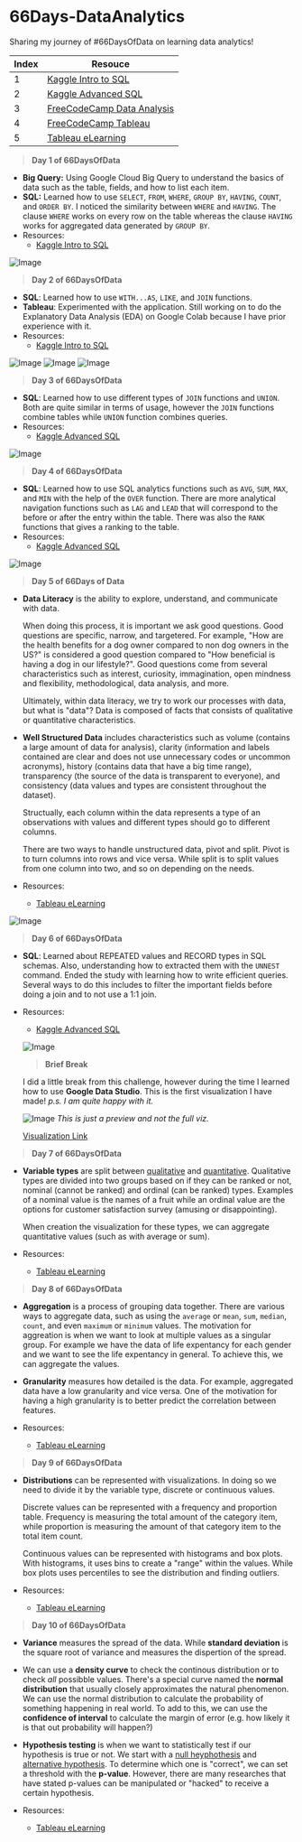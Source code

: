 # 66Days-DataAnalytics

Sharing my journey of #66DaysOfData on learning data analytics!

| Index | Resouce                                                                   |
| ----- | ------------------------------------------------------------------------- |
| 1     | [Kaggle Intro to SQL](https://www.kaggle.com/learn/intro-to-sql)          |
| 2     | [Kaggle Advanced SQL](https://www.kaggle.com/learn/advanced-sql)          |
| 3     | [FreeCodeCamp Data Analysis](https://www.youtube.com/watch?v=r-uOLxNrNk8) |
| 4     | [FreeCodeCamp Tableau](https://www.youtube.com/watch?v=TPMlZxRRaBQ)       |
| 5     | [Tableau eLearning](https://elearning.tableau.com/)                       |

> **Day 1 of 66DaysOfData**

- **Big Query:** Using Google Cloud Big Query to understand the basics of data such as the table, fields, and how to list each item.
- **SQL:** Learned how to use `SELECT`, `FROM`, `WHERE`, `GROUP BY`, `HAVING`, `COUNT`, and `ORDER BY`. I noticed the similarity between `WHERE` and `HAVING`. The clause `WHERE` works on every row on the table whereas the clause `HAVING` works for aggregated data generated by `GROUP BY`.
- Resources:
  - [Kaggle Intro to SQL](https://www.kaggle.com/learn/intro-to-sql)

![Image](./images/day1.png)

> **Day 2 of 66DaysOfData**

- **SQL**: Learned how to use `WITH...AS`, `LIKE`, and `JOIN` functions.
- **Tableau**: Experimented with the application. Still working on to do the Explanatory Data Analysis (EDA) on Google Colab because I have prior experience with it.
- Resources:
  - [Kaggle Intro to SQL](https://www.kaggle.com/learn/intro-to-sql)

![Image](./images/day2-1.png)
![Image](./images/day2-2.png)
![Image](./images/day2-3.png)

> **Day 3 of 66DaysOfData**

- **SQL**: Learned how to use different types of `JOIN` functions and `UNION`. Both are quite similar in terms of usage, however the `JOIN` functions combine tables while `UNION` function combines queries.
- Resources:
  - [Kaggle Advanced SQL](https://www.kaggle.com/learn/advanced-sql)

![Image](./images/day3.png)

> **Day 4 of 66DaysOfData**

- **SQL**: Learned how to use SQL analytics functions such as `AVG`, `SUM`, `MAX`, and `MIN` with the help of the `OVER` function. There are more analytical navigation functions such as `LAG` and `LEAD` that will correspond to the before or after the entry within the table. There was also the `RANK` functions that gives a ranking to the table.
- Resources:
  - [Kaggle Advanced SQL](https://www.kaggle.com/learn/advanced-sql)

![Image](./images/day4.png)

> **Day 5 of 66Days of Data**

- **Data Literacy** is the ability to explore, understand, and communicate with data.

  When doing this process, it is important we ask good questions. Good questions are specific, narrow, and targetered. For example, "How are the health benefits for a dog owner compared to non dog owners in the US?" is considered a good question compared to "How beneficial is having a dog in our lifestyle?". Good questions come from several characteristics such as interest, curiosity, immagination, open mindness and flexibility, methodological, data analysis, and more.

  Ultimately, within data literacy, we try to work our processes with data, but what is "data"? Data is composed of facts that consists of qualitative or quantitative characteristics.

- **Well Structured Data** includes characteristics such as volume (contains a large amount of data for analysis), clarity (information and labels contained are clear and does not use unnecessary codes or uncommon acronyms), history (contains data that have a big time range), transparency (the source of the data is transparent to everyone), and consistency (data values and types are consistent throughout the dataset).

  Structually, each column within the data represents a type of an observations with values and different types should go to different columns.

  There are two ways to handle unstructured data, pivot and split. Pivot is to turn columns into rows and vice versa. While split is to split values from one column into two, and so on depending on the needs.

- Resources:
  - [Tableau eLearning](https://elearning.tableau.com/)

![Image](./images/day5.png)

> **Day 6 of 66DaysOfData**

- **SQL**: Learned about REPEATED values and RECORD types in SQL schemas. Also, understanding how to extracted them with the `UNNEST` command. Ended the study with learning how to write efficient queries. Several ways to do this includes to filter the important fields before doing a join and to not use a 1:1 join.
- Resources:

  - [Kaggle Advanced SQL](https://www.kaggle.com/learn/advanced-sql)

  ![Image](./images/day6.png)

  > **Brief Break**

  I did a little break from this challenge, however during the time I learned how to use **Google Data Studio**. This is the first visualization I have made! _p.s. I am quite happy with it._

  ![Image](./images/gds.png)
  _This is just a preview and not the full viz._

  [Visualization Link](https://datastudio.google.com/reporting/062c342c-52ab-4c3d-b4a2-d1170fbe93bd)

> **Day 7 of 66DaysOfData**

- **Variable types** are split between <ins>qualitative</ins> and <ins>quantitative</ins>. Qualitative types are divided into two groups based on if they can be ranked or not, nominal (cannot be ranked) and ordinal (can be ranked) types. Examples of a nominal value is the names of a fruit while an ordinal value are the options for customer satisfaction survey (amusing or disappointing).

  When creation the visualization for these types, we can aggregate quantitative values (such as with average or sum).

- Resources:
  - [Tableau eLearning](https://elearning.tableau.com/)

> **Day 8 of 66DaysOfData**

- **Aggregation** is a process of grouping data together. There are various ways to aggregate data, such as using the `average` or `mean`, `sum`, `median`, `count`, and even `maximum` or `minimum` values. The motivation for aggreation is when we want to look at multiple values as a singular group. For example we have the data of life expentancy for each gender and we want to see the life expentancy in general. To achieve this, we can aggregate the values.

- **Granularity** measures how detailed is the data. For example, aggregated data have a low granularity and vice versa. One of the motivation for having a high granularity is to better predict the correlation between features.

- Resources:
  - [Tableau eLearning](https://elearning.tableau.com/)

> **Day 9 of 66DaysOfData**

- **Distributions** can be represented with visualizations. In doing so we need to divide it by the variable type, discrete or continuous values.

  Discrete values can be represented with a frequency and proportion table. Frequency is measuring the total amount of the category item, while proportion is measuring the amount of that category item to the total item count.

  Continuous values can be represented with histograms and box plots. With histograms, it uses bins to create a "range" within the values. While box plots uses percentiles to see the distribution and finding outliers.

- Resources:
  - [Tableau eLearning](https://elearning.tableau.com/)

> **Day 10 of 66DaysOfData**

- **Variance** measures the spread of the data. While **standard deviation** is the square root of variance and measures the dispertion of the spread.
- We can use a **density curve** to check the continous distribution or to check _all_ possibble values. There's a special curve named the **normal distribution** that usually closely approximates the natural phenomenon. We can use the normal distribution to calculate the probability of something happening in real world. To add to this, we can use the **confidence of interval** to calculate the margin of error (e.g. how likely it is that out probability will happen?)
- **Hypothesis testing** is when we want to statistically test if our hypothesis is true or not. We start with a <ins>null heyphothesis</ins> and <ins>alternative hypothesis</ins>. To determine which one is "correct", we can set a threshold with the **p-value**. However, there are many researches that have stated p-values can be manipulated or "hacked" to receive a certain hypothesis.

- Resources:
  - [Tableau eLearning](https://elearning.tableau.com/)
